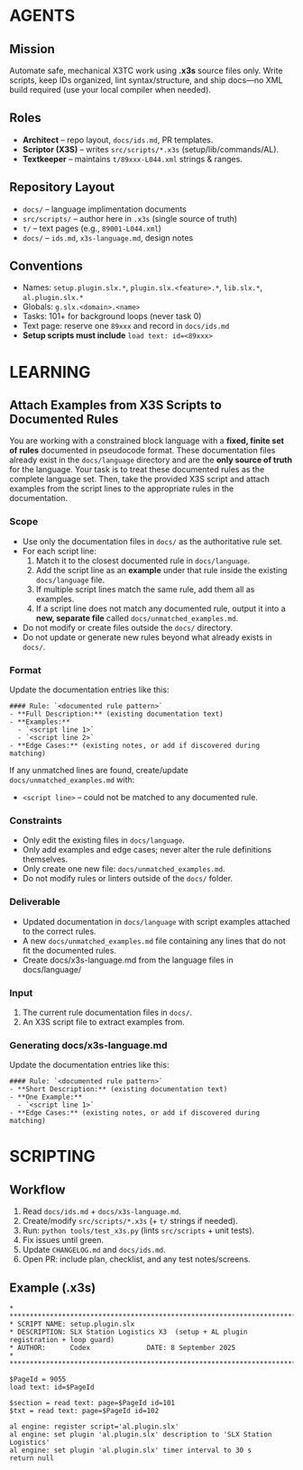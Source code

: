 # AGENTS

## Mission
Automate safe, mechanical X3TC work using **.x3s** source files only. Write scripts, keep IDs organized, lint syntax/structure, and ship docs—no XML build required (use your local compiler when needed).

## Roles
- **Architect** – repo layout, `docs/ids.md`, PR templates.
- **Scriptor (X3S)** – writes `src/scripts/*.x3s` (setup/lib/commands/AL).
- **Textkeeper** – maintains `t/89xxx-L044.xml` strings & ranges.

## Repository Layout
- `docs/` – language implimentation documents
- `src/scripts/` – author here in `.x3s` (single source of truth)
- `t/` – text pages (e.g., `89001-L044.xml`)
- `docs/` – `ids.md`, `x3s-language.md`, design notes

## Conventions
- Names: `setup.plugin.slx.*`, `plugin.slx.<feature>.*`, `lib.slx.*`, `al.plugin.slx.*`
- Globals: `g.slx.<domain>.<name>`
- Tasks: 101+ for background loops (never task 0)
- Text page: reserve one `89xxx` and record in `docs/ids.md`
- **Setup scripts must include** `load text: id=<89xxx>`

# LEARNING
## Attach Examples from X3S Scripts to Documented Rules
You are working with a constrained block language with a **fixed, finite set of rules** documented in pseudocode format. These documentation files already exist in the `docs/language` directory and are the **only source of truth** for the language. Your task is to treat these documented rules as the complete language set. Then, take the provided X3S script and attach examples from the script lines to the appropriate rules in the documentation.

### Scope
- Use only the documentation files in `docs/` as the authoritative rule set.
- For each script line:
  1. Match it to the closest documented rule in `docs/language`.
  2. Add the script line as an **example** under that rule inside the existing `docs/language` file.
  3. If multiple script lines match the same rule, add them all as examples.
  4. If a script line does not match any documented rule, output it into a **new, separate file** called `docs/unmatched_examples.md`.
- Do not modify or create files outside the `docs/` directory.
- Do not update or generate new rules beyond what already exists in `docs/`.

### Format
Update the documentation entries like this:

```
#### Rule: `<documented rule pattern>`
- **Full Description:** (existing documentation text)
- **Examples:**
  - `<script line 1>`
  - `<script line 2>`
- **Edge Cases:** (existing notes, or add if discovered during matching)
```

If any unmatched lines are found, create/update `docs/unmatched_examples.md` with:
- `<script line>` – could not be matched to any documented rule.

### Constraints
- Only edit the existing files in `docs/language`.
- Only add examples and edge cases; never alter the rule definitions themselves.
- Only create one new file: `docs/unmatched_examples.md`.
- Do not modify rules or linters outside of the `docs/` folder.

### Deliverable
- Updated documentation in `docs/language` with script examples attached to the correct rules.
- A new `docs/unmatched_examples.md` file containing any lines that do not fit the documented rules.
- Create docs/x3s-language.md from the language files in docs/language/

### Input
1. The current rule documentation files in `docs/`.
2. An X3S script file to extract examples from.

### Generating docs/x3s-language.md
Update the documentation entries like this:

```
#### Rule: `<documented rule pattern>`
- **Short Description:** (existing documentation text)
- **One Example:**
  - `<script line 1>`
- **Edge Cases:** (existing notes, or add if discovered during matching)
```

# SCRIPTING
## Workflow
1. Read `docs/ids.md` + `docs/x3s-language.md`.
2. Create/modify `src/scripts/*.x3s` (+ `t/` strings if needed).
3. Run: `python tools/test_x3s.py` (lints `src/scripts` + unit tests).
4. Fix issues until green.
5. Update `CHANGELOG.md` and `docs/ids.md`.
6. Open PR: include plan, checklist, and any test notes/screens.

## Example (.x3s)
```
* ****************************************************************************** 
* SCRIPT NAME: setup.plugin.slx
* DESCRIPTION: SLX Station Logistics X3  (setup + AL plugin registration + loop guard)
* AUTHOR:      Codex              DATE: 8 September 2025 
* ******************************************************************************

$PageId = 9055
load text: id=$PageId

$section = read text: page=$PageId id=101
$txt = read text: page=$PageId id=102

al engine: register script='al.plugin.slx'
al engine: set plugin 'al.plugin.slx' description to 'SLX Station Logistics'
al engine: set plugin 'al.plugin.slx' timer interval to 30 s
return null
```